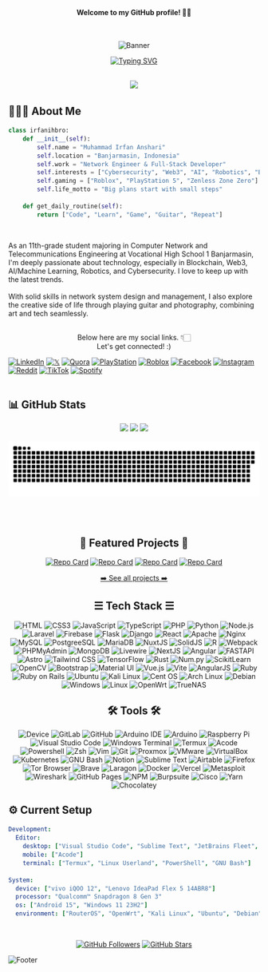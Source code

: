 <div align="center">

  <p align="center"> <img src="https://komarev.com/ghpvc/?username=irfanihbro&label=Total%20profile%20views&color=0e75b6&style=flat" alt="" /> </p>
  
#### Welcome to my GitHub profile! 👋🏻
<br>
  
  ![Banner](https://capsule-render.vercel.app/api?type=waving&color=gradient&height=200&section=header&text=Irfan%20Anshari&fontSize=80&fontAlign=60&animation=fadeIn)

<!-- Animasi Mengetik -->
  [![Typing SVG](https://readme-typing-svg.herokuapp.com?font=Fira+Code&pause=1000&color=2EF7A1&center=true&vCenter=true&random=false&width=500&lines=Tech+Enthusiast+;Programmer;Full-Stack+Developer;Network+Engineer;Guitarist;Photographer;Automotive+Enthusiast)](https://git.io/typing-svg)
</div>
<br>

<div align="center">
  <img src="https://user-images.githubusercontent.com/22107794/139580686-887df369-edb8-4bc8-b607-4fbf6d7e4866.gif">
</div>

## 🧑🏻‍💻 About Me

```python
class irfanihbro:
    def __init__(self):
        self.name = "Muhammad Irfan Anshari"
        self.location = "Banjarmasin, Indonesia"
        self.work = "Network Engineer & Full-Stack Developer"
        self.interests = ["Cybersecurity", "Web3", "AI", "Robotics", "Blockchain"]
        self.gaming = ["Roblox", "PlayStation 5", "Zenless Zone Zero"]
        self.life_motto = "Big plans start with small steps"
    
    def get_daily_routine(self):
        return ["Code", "Learn", "Game", "Guitar", "Repeat"]
```

<br>

As an 11th-grade student majoring in Computer Network and Telecommunications Engineering at Vocational High School 1 Banjarmasin, I'm deeply passionate about technology, especially in Blockchain, Web3, AI/Machine Learning, Robotics, and Cybersecurity. I love to keep up with the latest trends.
<br><br>
With solid skills in network system design and management, I also explore the creative side of life through playing guitar and photography, combining art and tech seamlessly. <br><br>
<div align="center"> 
Below here are my social links. 👇🏻 <br> Let's get connected! :)
</div>
<!-- ## 🌐 Socials: -->

[![LinkedIn](https://img.shields.io/badge/LinkedIn-%230068C9.svg?logo=linkedin&logoColor=white)](https://www.linkedin.com/in/irfanmastermind) [![𝕏](https://img.shields.io/badge/𝕏-%23000000.svg?logo=X&logoColor=white)](https://x.com/Irfanihbro) [![Quora](https://img.shields.io/badge/Quora-%23B92B27.svg?logo=Quora&logoColor=white)](https://id.quora.com/profile/Muhammad-Irfan-Anshari?ch=10&oid=2904314889) [![PlayStation](https://img.shields.io/badge/PlayStation-%23004DA5.svg?logo=PlayStation&logoColor=white)](https://profile.playstation.com/Hathorik) [![Roblox](https://img.shields.io/badge/Roblox-%23202020.svg?logo=Roblox&logoColor=chrome)](https://www.roblox.com/id/users/7584753824/profile)
[![Facebook](https://img.shields.io/badge/Facebook-%230068FF.svg?logo=Facebook&logoColor=white)](https://www.facebook.com/irfanihbro)
[![Instagram](https://img.shields.io/badge/Instagram-%23E1306C.svg?logo=Instagram&logoColor=white)](https://www.instagram.com/irfanihbro)
[![Reddit](https://img.shields.io/badge/Reddit-%23FF4500.svg?logo=Reddit&logoColor=white)](https://www.reddit.com/u/Irfanihbro/s/Sq62J8E3Wv)
[![TikTok](https://img.shields.io/badge/TikTok-%23111111.svg?logo=TikTok&logoColor=white)](https://www.tiktok.com/@irfanihbro)
[![Spotify](https://img.shields.io/badge/Spotify-%231DB954.svg?logo=Spotify&logoColor=FFFFFF)](https://open.spotify.com/user/313aemqfkpwlwusrqfhrd46zxcei?si=VfjHZ6WJQKOfNzBfhKMbog)
<br><br>

## 📊 GitHub Stats

<div align="center">
  <img height="160em" src="https://github-readme-stats.vercel.app/api/top-langs/?username=irfanihbro&theme=transparent"/>
  <img height="160em" src="https://github-readme-stats.vercel.app/api?username=irfanihbro&show_icons=true&theme=transparent&include_all_commits=true&count_private=true"/>
  <img height="160em" src="https://github-readme-streak-stats.herokuapp.com?user=irfanihbro&theme=transparent"/>
</div>

<div align="center">

<!-- Grafik Ular -->
<div align="center">
  <picture>
    <source media="(prefers-color-scheme: dark)" srcset="https://github.com/irfanihbro/irfanihbro/blob/main/github-contribution-grid-snake-dark.svg" />
    <source media="(prefers-color-scheme: light), (prefers-color-scheme: no-preference)" srcset="https://github.com/irfanihbro/irfanihbro/blob/main/github-contribution-grid-snake.svg" />
    <img src="https://github.com/irfanihbro/irfanihbro/blob/main/github-contribution-grid-snake.svg" alt="github-snake" />
  </picture>
</div>
  
<!-- Grafik Kontribusi -->
  <img src="https://github-readme-activity-graph.vercel.app/graph?username=irfanihbro&theme=github-compact&radius=16" height="auto" alt=""/>

## 🌟 Featured Projects 🌟

<div align="center">

[![Repo Card](https://github-readme-stats.vercel.app/api/pin/?username=irfanihbro&repo=glassmorphism-login-form&theme=transparent)](https://github.com/irfanihbro/glassmorphism-login-form)
[![Repo Card](https://github-readme-stats.vercel.app/api/pin/?username=irfanihbro&repo=blox-glassmorphism-v2&theme=transparent)](https://github.com/irfanihbro/blox-glassmorphism-v2)
[![Repo Card](https://github-readme-stats.vercel.app/api/pin/?username=irfanihbro&repo=financialmanager&theme=transparent)](https://github.com/irfanihbro/financialmanager)
[![Repo Card](https://github-readme-stats.vercel.app/api/pin/?username=irfanihbro&repo=real-time_gitrepo&theme=transparent)](https://github.com/irfanihbro/real-time_gitrepo)

[➡️ See all projects ➡️](https://github.com/irfanihbro?tab=repositories)

</div>

## ☰ Tech Stack ☰


![HTML](https://img.shields.io/badge/HTML5-E34F26?style=for-the-badge&logo=html5&logoColor=white)
![CSS3](https://img.shields.io/badge/CSS3-1572B6?style=for-the-badge&logo=css3&logoColor=white)
![JavaScript](https://img.shields.io/badge/JavaScript-323330?style=for-the-badge&logo=javascript&logoColor=F7DF1E)
![TypeScript](https://img.shields.io/badge/TypeScript-007ACC?style=for-the-badge&logo=typescript&logoColor=white)
![PHP](https://img.shields.io/badge/PHP-777BB4?style=for-the-badge&logo=php&logoColor=white)
![Python](https://img.shields.io/badge/Python-FFD43B?style=for-the-badge&logo=python&logoColor=blue)
![Node.js](https://img.shields.io/badge/Node%20js-339933?style=for-the-badge&logo=nodedotjs&logoColor=white)
![Laravel](https://img.shields.io/badge/Laravel-FF2D20?style=for-the-badge&logo=laravel&logoColor=white)
![Firebase](https://img.shields.io/badge/firebase-ffca28?style=for-the-badge&logo=firebase&logoColor=black)
![Flask](https://img.shields.io/badge/Flask-000000?style=for-the-badge&logo=flask&logoColor=white)
![Django](https://img.shields.io/badge/Django-092E20?style=for-the-badge&logo=django&logoColor=green)
![React](https://img.shields.io/badge/React-20232A?style=for-the-badge&logo=react&logoColor=61DAFB)
![Apache](https://img.shields.io/badge/Apache-D22128?style=for-the-badge&logo=Apache&logoColor=white)
![Nginx](https://img.shields.io/badge/Nginx-009639?style=for-the-badge&logo=nginx&logoColor=white)
![MySQL](https://img.shields.io/badge/MySQL-005C84?style=for-the-badge&logo=mysql&logoColor=white)
![PostgreeSQL](https://img.shields.io/badge/PostgreSQL-316192?style=for-the-badge&logo=postgresql&logoColor=white)
![MariaDB](https://img.shields.io/badge/MariaDB-003545?style=for-the-badge&logo=mariadb&logoColor=white)
![NuxtJS](https://img.shields.io/badge/nuxt%20js-00C58E?style=for-the-badge&logo=nuxtdotjs&logoColor=white)
![SolidJS](https://img.shields.io/badge/Solid%20JS-2C4F7C?style=for-the-badge&logo=solid&logoColor=white)
![R](https://img.shields.io/badge/R-276DC3?style=for-the-badge&logo=r&logoColor=white)
![Webpack](https://img.shields.io/badge/Webpack-8DD6F9?style=for-the-badge&logo=Webpack&logoColor=white)
![PHPMyAdmin](https://img.shields.io/badge/phpmyadmin-6C78AF?style=for-the-badge&logo=phpmyadmin&logoColor=white)
![MongoDB](https://img.shields.io/badge/MongoDB-4EA94B?style=for-the-badge&logo=mongodb&logoColor=white)
![Livewire](https://img.shields.io/badge/livewire-4e56a6?style=for-the-badge&logo=livewire&logoColor=white)
![NextJS](https://img.shields.io/badge/next%20js-000000?style=for-the-badge&logo=nextdotjs&logoColor=white)
![Angular](https://img.shields.io/badge/Angular-DD0031?style=for-the-badge&logo=angular&logoColor=white)
![FASTAPI](https://img.shields.io/badge/fastapi-109989?style=for-the-badge&logo=FASTAPI&logoColor=white)
![Astro](https://img.shields.io/badge/Astro-0C1222?style=for-the-badge&logo=astro&logoColor=FDFDFE)
![Tailwind CSS](https://img.shields.io/badge/Tailwind_CSS-38B2AC?style=for-the-badge&logo=tailwind-css&logoColor=white)
![TensorFlow](https://img.shields.io/badge/TensorFlow-FF6F00?style=for-the-badge&logo=TensorFlow&logoColor=white)
![Rust](https://img.shields.io/badge/Rust-black?style=for-the-badge&logo=rust&logoColor=#E57324)
![Num.py](https://img.shields.io/badge/Numpy-777BB4?style=for-the-badge&logo=numpy&logoColor=white)
![ScikitLearn](https://img.shields.io/badge/scikit_learn-F7931E?style=for-the-badge&logo=scikit-learn&logoColor=white)
![OpenCV](https://img.shields.io/badge/OpenCV-27338e?style=for-the-badge&logo=OpenCV&logoColor=white)
![Bootstrap](https://img.shields.io/badge/Bootstrap-563D7C?style=for-the-badge&logo=bootstrap&logoColor=white)
![Material UI](https://img.shields.io/badge/Material%20UI-007FFF?style=for-the-badge&logo=mui&logoColor=white)
![Vue.js](https://img.shields.io/badge/Vue%20js-35495E?style=for-the-badge&logo=vuedotjs&logoColor=4FC08D)
![Vite](https://img.shields.io/badge/Vite-B73BFE?style=for-the-badge&logo=vite&logoColor=FFD62E)
![AngularJS](https://img.shields.io/badge/AngularJS-E23237?style=for-the-badge&logo=angularjs&logoColor=white)
![Ruby](https://img.shields.io/badge/Ruby-CC342D?style=for-the-badge&logo=ruby&logoColor=white)
![Ruby on Rails](https://img.shields.io/badge/Ruby_on_Rails-CC0000?style=for-the-badge&logo=ruby-on-rails&logoColor=white)
![Ubuntu](https://img.shields.io/badge/Ubuntu-E95420?style=for-the-badge&logo=ubuntu&logoColor=white)
![Kali Linux](https://img.shields.io/badge/Kali_Linux-557C94?style=for-the-badge&logo=kali-linux&logoColor=white)
![Cent OS](https://img.shields.io/badge/Cent%20OS-262577?style=for-the-badge&logo=CentOS&logoColor=white)
![Arch Linux](https://img.shields.io/badge/Arch_Linux-1793D1?style=for-the-badge&logo=arch-linux&logoColor=white)
![Debian](https://img.shields.io/badge/Debian-A81D33?style=for-the-badge&logo=debian&logoColor=white)
![Windows](https://img.shields.io/badge/Windows-0078D6?style=for-the-badge&logo=windows&logoColor=white)
![Linux](https://img.shields.io/badge/Linux-FCC624?style=for-the-badge&logo=linux&logoColor=black)
![OpenWrt](https://img.shields.io/badge/OpenWrt-00B5E2?style=for-the-badge&logo=OpenWrt&logoColor=white)
![TrueNAS](https://img.shields.io/badge/TrueNAS-0095D5?style=for-the-badge&logo=truenas&logoColor=white)


## 🛠️ Tools 🛠️


![Device](https://img.shields.io/badge/lenovo%20laptop-E2231A?style=for-the-badge&logo=lenovo&logoColor=white)
![GitLab](https://img.shields.io/badge/GitLab-330F63?style=for-the-badge&logo=gitlab&logoColor=white)
![GitHub](https://img.shields.io/badge/GitHub-100000?style=for-the-badge&logo=github&logoColor=white)
![Arduino IDE](https://img.shields.io/badge/Arduino_IDE-00979D?style=for-the-badge&logo=arduino&logoColor=white)
![Arduino](https://img.shields.io/badge/Arduino-00979D?style=for-the-badge&logo=Arduino&logoColor=white)
![Raspberry Pi](https://img.shields.io/badge/Raspberry%20Pi-A22846?style=for-the-badge&logo=Raspberry%20Pi&logoColor=white)
![Visual Studio Code](https://img.shields.io/badge/Visual_Studio_Code-0078D4?style=for-the-badge&logo=visual%20studio%20code&logoColor=white)
![Windows Terminal](https://img.shields.io/badge/windows%20terminal-4D4D4D?style=for-the-badge&logo=windows%20terminal&logoColor=white)
![Termux](https://img.shields.io/badge/Termux-000000?style=for-the-badge&logo=android&logoColor=white)
![Acode](https://img.shields.io/badge/Acode-4F46E5?style=for-the-badge&logo=android&logoColor=white)
![Powershell](https://img.shields.io/badge/powershell-5391FE?style=for-the-badge&logo=powershell&logoColor=white)
![Zsh](https://img.shields.io/badge/Zsh-F15A24?style=for-the-badge&logo=Zsh&logoColor=white)
![Vim](https://img.shields.io/badge/VIM-%2311AB00.svg?&style=for-the-badge&logo=vim&logoColor=white)
![Git](https://img.shields.io/badge/GIT-E44C30?style=for-the-badge&logo=git&logoColor=white)
![Proxmox](https://img.shields.io/badge/Proxmox-E57000?style=for-the-badge&logo=proxmox&logoColor=white)
![VMware](https://img.shields.io/badge/VMware-231f20?style=for-the-badge&logo=VMware&logoColor=white)
![VirtualBox](https://img.shields.io/badge/VirtualBox-21416b?style=for-the-badge&logo=VirtualBox&logoColor=white)
![Kubernetes](https://img.shields.io/badge/kubernetes-326ce5.svg?&style=for-the-badge&logo=kubernetes&logoColor=white)
![GNU Bash](https://img.shields.io/badge/GNU%20Bash-4EAA25?style=for-the-badge&logo=GNU%20Bash&logoColor=white)
![Notion](https://img.shields.io/badge/Notion-000000?style=for-the-badge&logo=notion&logoColor=white)
![Sublime Text](https://img.shields.io/badge/sublime_text-%23575757.svg?&style=for-the-badge&logo=sublime-text&logoColor=important)
![Airtable](https://img.shields.io/badge/Airtable-18BFFF?style=for-the-badge&logo=Airtable&logoColor=white)
![Firefox](https://img.shields.io/badge/Firefox_Browser-FF7139?style=for-the-badge&logo=Firefox-Browser&logoColor=white)
![Tor Browser](https://img.shields.io/badge/Tor_Browser-7D4698?style=for-the-badge&logo=Tor-Browser&logoColor=white)
![Brave](https://img.shields.io/badge/Brave-FF1B2D?style=for-the-badge&logo=Brave&logoColor=white)
![Laragon](https://img.shields.io/badge/Laragon-0E83CD?style=for-the-badge&logo=Laragon&logoColor=white)
![Docker](https://img.shields.io/badge/Docker-2CA5E0?style=for-the-badge&logo=docker&logoColor=white)
![Vercel](https://img.shields.io/badge/Vercel-000000?style=for-the-badge&logo=vercel&logoColor=white)
![Metasploit](https://img.shields.io/badge/metasploit-2596CD?style=for-the-badge&logo=metasploit&logoColor=white)
![Wireshark](https://img.shields.io/badge/Wireshark-1679A7?style=for-the-badge&logo=Wireshark&logoColor=white)
![GitHub Pages](https://img.shields.io/badge/GitHub%20Pages-222222?style=for-the-badge&logo=GitHub%20Pages&logoColor=white)
![NPM](https://img.shields.io/badge/npm-CB3837?style=for-the-badge&logo=npm&logoColor=white)
![Burpsuite](https://img.shields.io/badge/burpsuite-FF6633?style=for-the-badge&logo=burpsuite&logoColor=white)
![Cisco](https://img.shields.io/badge/CISCO-1BA0D7?style=for-the-badge&logo=cisco&logoColor=white)
![Yarn](https://img.shields.io/badge/Yarn-2C8EBB?style=for-the-badge&logo=yarn&logoColor=white)
![Chocolatey](https://img.shields.io/badge/Chocolatey-80B5E3?style=for-the-badge&logo=chocolatey&logoColor=fff)

</div>


## ⚙️ Current Setup


```yaml
Development:
  Editor:
    desktop: ["Visual Studio Code", "Sublime Text", "JetBrains Fleet", "Arduino IDE", ]
    mobile: ["Acode"]
    terminal: ["Termux", "Linux Userland", "PowerShell", "GNU Bash"]
    
System:
  device: ["vivo iQOO 12", "Lenovo IdeaPad Flex 5 14ABR8"]
  processor: "Qualcomm™ Snapdragon 8 Gen 3"
  os: ["Android 15", "Windows 11 23H2"]
  environment: ["RouterOS", "OpenWrt", "Kali Linux", "Ubuntu", "Debian", "Windows", "Cent OS", "Arch Linux", "Casa OS", "Proxmox"]
```
<br>
<div align="center">
  
[![GitHub Followers](https://img.shields.io/github/followers/irfanihbro?style=social)](https://github.com/irfanihbro?tab=followers)
[![GitHub Stars](https://img.shields.io/github/stars/irfanihbro?style=social)](https://github.com/irfanihbro)

</div>

<!-- ## 💻 Technical Skills: -->

![Footer](https://capsule-render.vercel.app/api?type=waving&color=gradient&height=100&section=footer)
